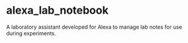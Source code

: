 # alexa_lab_notebook
A laboratory assistant developed for Alexa to manage lab notes for use during experiments.
